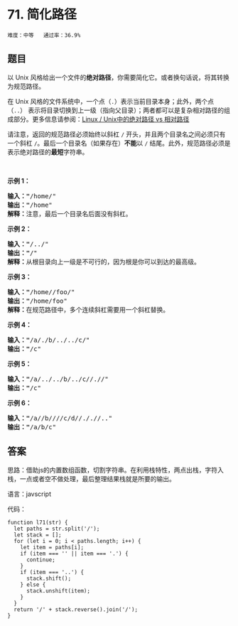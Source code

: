 # 71. 简化路径 
 
```难度：中等   通过率：36.9%```

## 题目

<p>以 Unix 风格给出一个文件的<strong>绝对路径</strong>，你需要简化它。或者换句话说，将其转换为规范路径。</p>

<p>在 Unix 风格的文件系统中，一个点（<code>.</code>）表示当前目录本身；此外，两个点 （<code>..</code>）&nbsp;表示将目录切换到上一级（指向父目录）；两者都可以是复杂相对路径的组成部分。更多信息请参阅：<a href="https://blog.csdn.net/u011327334/article/details/50355600" target="_blank">Linux / Unix中的绝对路径 vs 相对路径</a></p>

<p>请注意，返回的规范路径必须始终以斜杠 <code>/</code> 开头，并且两个目录名之间必须只有一个斜杠 <code>/</code>。最后一个目录名（如果存在）<strong>不能</strong>以 <code>/</code> 结尾。此外，规范路径必须是表示绝对路径的<strong>最短</strong>字符串。</p>

<p>&nbsp;</p>

<p><strong>示例 1：</strong></p>

<pre><strong>输入：&quot;</strong>/home/&quot;
<strong>输出：&quot;</strong>/home&quot;
<strong>解释：</strong>注意，最后一个目录名后面没有斜杠。
</pre>

<p><strong>示例 2：</strong></p>

<pre><strong>输入：&quot;</strong>/../&quot;
<strong>输出：&quot;</strong>/&quot;
<strong>解释：</strong>从根目录向上一级是不可行的，因为根是你可以到达的最高级。
</pre>

<p><strong>示例 3：</strong></p>

<pre><strong>输入：&quot;</strong>/home//foo/&quot;
<strong>输出：&quot;</strong>/home/foo&quot;
<strong>解释：</strong>在规范路径中，多个连续斜杠需要用一个斜杠替换。
</pre>

<p><strong>示例 4：</strong></p>

<pre><strong>输入：&quot;</strong>/a/./b/../../c/&quot;
<strong>输出：&quot;</strong>/c&quot;
</pre>

<p><strong>示例 5：</strong></p>

<pre><strong>输入：&quot;</strong>/a/../../b/../c//.//&quot;
<strong>输出：&quot;</strong>/c&quot;
</pre>

<p><strong>示例 6：</strong></p>

<pre><strong>输入：&quot;</strong>/a//b////c/d//././/..&quot;
<strong>输出：&quot;</strong>/a/b/c&quot;</pre>


## 答案

思路：借助js的内置数组函数，切割字符串。在利用栈特性，两点出栈，字符入栈，一点或者空不做处理，最后整理结果栈就是所要的输出。

语言：javscript

代码：

```
function l71(str) {
  let paths = str.split('/');
  let stack = [];
  for (let i = 0; i < paths.length; i++) {
    let item = paths[i];
    if (item === '' || item === '.') {
      continue;
    }
    if (item === '..') {
      stack.shift();
    } else {
      stack.unshift(item);
    }
  }
  return '/' + stack.reverse().join('/');
}

``` 